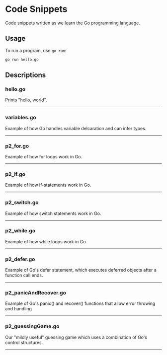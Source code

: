 # Code Snippets

Code snippets written as we learn the Go programming language.

## Usage

To run a program, use `go run`:

```bash
go run hello.go
```

## Descriptions

### hello.go

Prints "hello, world".

---

### variables.go

Example of how Go handles variable delcaration and can infer types.

---

### p2_for.go

Example of how for loops work in Go.

---

### p2_if.go

Example of how if-statements work in Go.

---

### p2_switch.go

Example of how switch statements work in Go.

---

### p2_while.go 

Example of how while loops work in Go.

---

### p2_defer.go

Example of Go's defer statement, which executes deferred objects after a function call ends.

---

### p2_panicAndRecover.go

Example of Go's panic() and recover() functions that allow error throwing and handling

---

### p2_guessingGame.go

Our "mildly useful" guessing game which uses a combination of Go's control structures.

---
